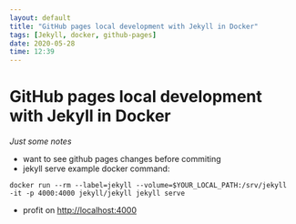 ```yaml
---
layout: default
title: "GitHub pages local development with Jekyll in Docker"
tags: [Jekyll, docker, github-pages]
date: 2020-05-28
time: 12:39
---
```

# GitHub pages local development with Jekyll in Docker
*Just some notes*
- want to see github pages changes before commiting
- jekyll serve example docker command:

```
docker run --rm --label=jekyll --volume=$YOUR_LOCAL_PATH:/srv/jekyll  -it -p 4000:4000 jekyll/jekyll jekyll serve

```

- profit on [http://localhost:4000](http://localhost:4000)
